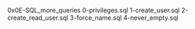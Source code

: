 0x0E-SQL_more_queries 
0-privileges.sql
1-create_user.sql
2-create_read_user.sql
3-force_name.sql
4-never_empty.sql

